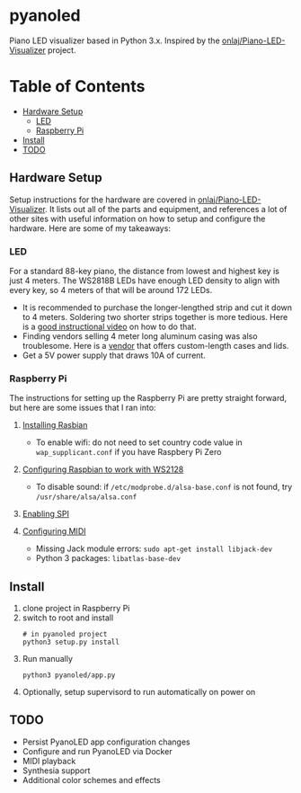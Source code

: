 pyanoled
=======

Piano LED visualizer based in Python 3.x. Inspired by the [onlaj/Piano-LED-Visualizer](https://github.com/onlaj/Piano-LED-Visualizer) project.

# Table of Contents
* [Hardware Setup](#setup)
    * [LED](#led)
    * [Raspberry Pi](#raspberrypi)
* [Install](#install)
* [TODO](#todo)

## Hardware Setup
Setup instructions for the hardware are covered in [onlaj/Piano-LED-Visualizer](https://github.com/onlaj/Piano-LED-Visualizer).
It lists out all of the parts and equipment, and references a lot of other sites with useful information on how
to setup and configure the hardware. Here are some of my takeaways: 

### LED
For a standard 88-key piano, the distance from lowest and highest key is just 4 meters. The WS2818B LEDs
have enough LED density to align with every key, so 4 meters of that will be around 172 LEDs. 
* It is recommended to purchase the longer-lengthed strip and cut it down to 4 meters. Soldering two
shorter strips together is more tedious. Here is a [good instructional video](https://www.youtube.com/watch?v=OLQs7S_Ou8U)
on how to do that.
* Finding vendors selling 4 meter long aluminum casing was also troublesome. Here is a [vendor](https://www.gladiatorlighting.com/)
that offers custom-length cases and lids.
* Get a 5V power supply that draws 10A of current.

### Raspberry Pi
The instructions for setting up the Raspberry Pi are pretty straight forward, but here are some issues that I ran into:
1) [Installing Rasbian](https://www.terminalbytes.com/raspberry-pi-without-monitor-keyboard/)
	* To enable wifi: do not need to set country code value in `wap_supplicant.conf` if you have Raspbery Pi Zero

2) [Configuring Raspbian to work with WS2128](https://tutorials-raspberrypi.com/connect-control-raspberry-pi-ws2812-rgb-led-strips/)
	- To disable sound: if `/etc/modprobe.d/alsa-base.conf` is not found, try `/usr/share/alsa/alsa.conf`

3) [Enabling SPI](https://www.raspberrypi-spy.co.uk/2014/08/enabling-the-spi-interface-on-the-raspberry-pi/)

4) [Configuring MIDI](https://neuma.studio/rpi-midi-complete.html)
    - Missing Jack module errors: `sudo apt-get install libjack-dev`
    - Python 3 packages: `libatlas-base-dev`

## Install
1. clone project in Raspberry Pi
2. switch to root and install
    ```shell script
   # in pyanoled project 
   python3 setup.py install
    ```
3. Run manually
    ```shell script
   python3 pyanoled/app.py
    ```
4. Optionally, setup supervisord to run automatically on power on

## TODO
- Persist PyanoLED app configuration changes
- Configure and run PyanoLED via Docker
- MIDI playback
- Synthesia support
- Additional color schemes and effects